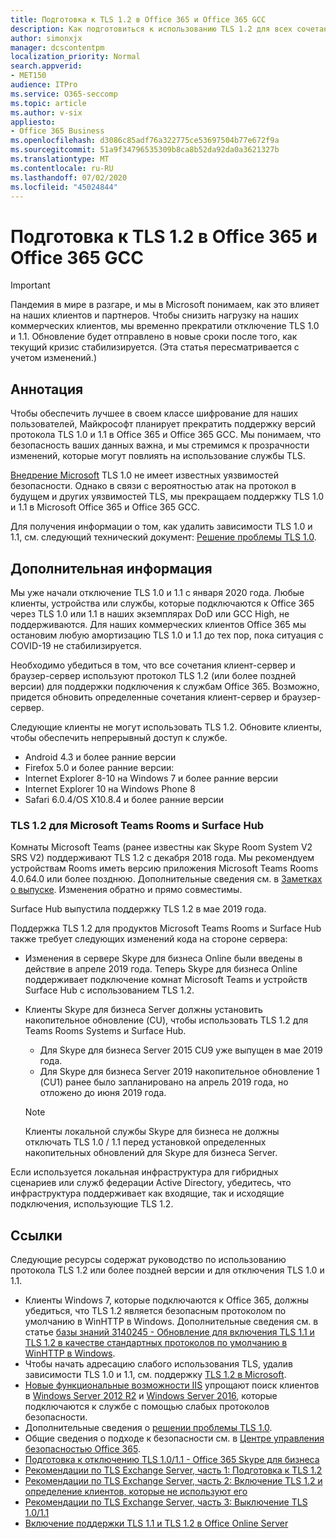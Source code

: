 ```yaml
---
title: Подготовка к TLS 1.2 в Office 365 и Office 365 GCC
description: Как подготовиться к использованию TLS 1.2 для всех сочетаний клиент-сервер и браузер-сервер в Office 365 после отключения поддержки TLS 1.0 и 1.1.
author: simonxjx
manager: dcscontentpm
localization_priority: Normal
search.appverid:
- MET150
audience: ITPro
ms.service: O365-seccomp
ms.topic: article
ms.author: v-six
appliesto:
- Office 365 Business
ms.openlocfilehash: d3086c85adf76a322775ce53697504b77e672f9a
ms.sourcegitcommit: 51a9f34796535309b8ca8b52da92da0a3621327b
ms.translationtype: MT
ms.contentlocale: ru-RU
ms.lasthandoff: 07/02/2020
ms.locfileid: "45024844"
---
```

# <a name="preparing-for-tls-12-in-office-365-and-office-365-gcc"></a>Подготовка к TLS 1.2 в Office 365 и Office 365 GCC

> [!IMPORTANT]
> Пандемия в мире в разгаре, и мы в Microsoft понимаем, как это влияет на наших клиентов и партнеров. Чтобы снизить нагрузку на наших коммерческих клиентов, мы временно прекратили отключение TLS 1.0 и 1.1. Обновление будет отправлено в новые сроки после того, как текущий кризис стабилизируется. (Эта статья пересматривается с учетом изменений.)

## <a name="summary"></a>Аннотация

Чтобы обеспечить лучшее в своем классе шифрование для наших пользователей, Майкрософт планирует прекратить поддержку версий протокола TLS 1.0 и 1.1 в Office 365 и Office 365 GCC. Мы понимаем, что безопасность ваших данных важна, и мы стремимся к прозрачности изменений, которые могут повлиять на использование службы TLS.

[Внедрение Microsoft](https://support.microsoft.com/help/3117336/schannel-implementation-of-tls-1-0-in-windows-security-status-update-n) TLS 1.0 не имеет известных уязвимостей безопасности. Однако в связи с вероятностью атак на протокол в будущем и других уязвимостей TLS, мы прекращаем поддержку TLS 1.0 и 1.1 в Microsoft Office 365 и Office 365 GCC.

Для получения информации о том, как удалить зависимости TLS 1.0 и 1.1, см. следующий технический документ: [Решение проблемы TLS 1.0](https://www.microsoft.com/download/details.aspx?id=55266).

## <a name="more-information"></a>Дополнительная информация

Мы уже начали отключение TLS 1.0 и 1.1 с января 2020 года. Любые клиенты, устройства или службы, которые подключаются к Office 365 через TLS 1.0 или 1.1 в наших экземплярах DoD или GCC High, не поддерживаются. Для наших коммерческих клиентов Office 365 мы остановим любую амортизацию TLS 1.0 и 1.1 до тех пор, пока ситуация с COVID-19 не стабилизируется.

Необходимо убедиться в том, что все сочетания клиент-сервер и браузер-сервер используют протокол TLS 1.2 (или более поздней версии) для поддержки подключения к службам Office 365. Возможно, придется обновить определенные сочетания клиент-сервер и браузер-сервер.

Следующие клиенты не могут использовать TLS 1.2. Обновите клиенты, чтобы обеспечить непрерывный доступ к службе.

- Android 4.3 и более ранние версии
- Firefox 5.0 и более ранние версии:
- Internet Explorer 8-10 на Windows 7 и более ранние версии
- Internet Explorer 10 на Windows Phone 8
- Safari 6.0.4/OS X10.8.4 и более ранние версии

### <a name="tls-12-for-microsoft-teams-rooms-and-surface-hub"></a>TLS 1.2 для Microsoft Teams Rooms и Surface Hub

Комнаты Microsoft Teams (ранее известны как Skype Room System V2 SRS V2) поддерживают TLS 1.2 с декабря 2018 года. Мы рекомендуем устройствам Rooms иметь версию приложения Microsoft Teams Rooms 4.0.64.0 или более позднюю. Дополнительные сведения см. в [Заметках о выпуске](https://docs.microsoft.com/microsoftteams/room-systems/srs2-release-note). Изменения обратно и прямо совместимы.

Surface Hub выпустила поддержку TLS 1.2 в мае 2019 года.

Поддержка TLS 1.2 для продуктов Microsoft Teams Rooms и Surface Hub также требует следующих изменений кода на стороне сервера:

- Изменения в сервере Skype для бизнеса Online были введены в действие в апреле 2019 года. Теперь Skype для бизнеса Online поддерживает подключение комнат Microsoft Teams и устройств Surface Hub с использованием TLS 1.2.
- Клиенты Skype для бизнеса Server должны установить накопительное обновление (CU), чтобы использовать TLS 1.2 для Teams Rooms Systems и Surface Hub.

  - Для Skype для бизнеса Server 2015 CU9 уже выпущен в мае 2019 года.
  - Для Skype для бизнеса Server 2019 накопительное обновление 1 (CU1) ранее было запланировано на апрель 2019 года, но отложено до июня 2019 года.

  > [!NOTE]
  > Клиенты локальной службы Skype для бизнеса не должны отключать TLS 1.0 / 1.1 перед установкой определенных накопительных обновлений для Skype для бизнеса Server.

Если используется локальная инфраструктура для гибридных сценариев или служб федерации Active Directory, убедитесь, что инфраструктура поддерживает как входящие, так и исходящие подключения, использующие TLS 1.2.

## <a name="references"></a>Ссылки

Следующие ресурсы содержат руководство по использованию протокола TLS 1.2 или более поздней версии и для отключения TLS 1.0 и 1.1.

- Клиенты Windows 7, которые подключаются к Office 365, должны убедиться, что TLS 1.2 является безопасным протоколом по умолчанию в WinHTTP в Windows. Дополнительные сведения см. в статье [базы знаний 3140245 - Обновление для включения TLS 1.1 и TLS 1.2 в качестве стандартных протоколов по умолчанию в WinHTTP в Windows](https://support.microsoft.com/help/3140245/update-to-enable-tls-1-1-and-tls-1-2-as-a-default-secure-protocols-in).
- Чтобы начать адресацию слабого использования TLS, удалив зависимости TLS 1.0 и 1.1, см. поддержку [TLS 1.2 в Microsoft](https://cloudblogs.microsoft.com/microsoftsecure/2017/06/20/tls-1-2-support-at-microsoft/).
- [Новые функциональные возможности IIS](https://cloudblogs.microsoft.com/microsoftsecure/2017/09/07/new-iis-functionality-to-help-identify-weak-tls-usage/) упрощают поиск клиентов в [Windows Server 2012 R2](https://support.microsoft.com/help/4025335/windows-8-1-windows-server-2012-r2-update-kb4025335) и [Windows Server 2016](https://support.microsoft.com/help/4025334/windows-10-update-kb4025334), которые подключаются к службе с помощью слабых протоколов безопасности.
- Дополнительные сведения о [решении проблемы TLS 1.0](https://www.microsoft.com/download/details.aspx?id=55266).
- Общие сведения о подходе к безопасности см. в [Центре управления безопасностью Office 365](https://www.microsoft.com/trustcenter/cloudservices/office365).
- [Подготовка к отключению TLS 1.0/1.1 - Office 365 Skype для бизнеса](https://techcommunity.microsoft.com/t5/Skype-for-Business-Blog/Preparing-for-TLS-1-0-1-1-Deprecation-O365-Skype-for-Business/ba-p/222247)
- [Рекомендации по TLS Exchange Server, часть 1: Подготовка к TLS 1.2](https://techcommunity.microsoft.com/t5/exchange-team-blog/exchange-server-tls-guidance-part-1-getting-ready-for-tls-1-2/ba-p/607649)
- [Рекомендации по TLS Exchange Server, часть 2: Включение TLS 1.2 и определение клиентов, которые не используют его](https://techcommunity.microsoft.com/t5/exchange-team-blog/exchange-server-tls-guidance-part-2-enabling-tls-1-2-and/ba-p/607761)
- [Рекомендации по TLS Exchange Server, часть 3: Выключение TLS 1.0/1.1](https://techcommunity.microsoft.com/t5/exchange-team-blog/exchange-server-tls-guidance-part-3-turning-off-tls-1-0-1-1/ba-p/607898)
- [Включение поддержки TLS 1.1 и TLS 1.2 в Office Online Server](https://docs.microsoft.com/officeonlineserver/enable-tls-1-1-and-tls-1-2-support-in-office-online-server)
